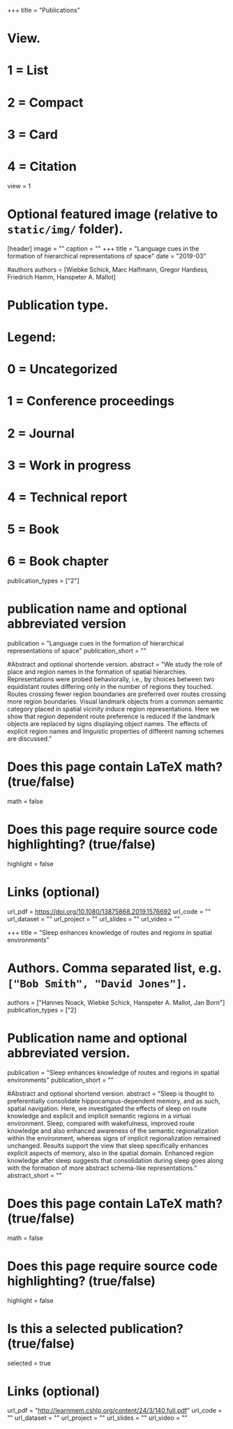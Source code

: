 +++
title = "Publications"

# View.
#   1 = List
#   2 = Compact
#   3 = Card
#   4 = Citation
view = 1

# Optional featured image (relative to `static/img/` folder).
[header]
image = ""
caption = ""
+++
title = "Language cues in the formation of hierarchical representations of space"
date = "2019-03"

#authors
authors = [Wiebke Schick, Marc Halfmann, Gregor Hardiess, Friedrich Hamm, Hanspeter A. Mallot]

# Publication type.
# Legend:
# 0 = Uncategorized
# 1 = Conference proceedings
# 2 = Journal
# 3 = Work in progress
# 4 = Technical report
# 5 = Book
# 6 = Book chapter
publication_types = ["2"]

# publication name and optional abbreviated version
publication = "Language cues in the formation of hierarchical representations of space"
publication_short = ""

#Abstract and optional shortende version.
abstract = "We study the role of place and region names in the formation of spatial hierarchies. Representations were probed behaviorally, i.e., by choices between two equidistant routes differing only in the number of regions they touched. Routes crossing fewer region boundaries are preferred over routes crossing more region boundaries. Visual landmark objects from a common semantic category placed in spatial vicinity induce region representations. Here we show that region dependent route preference is reduced if the landmark objects are replaced by signs displaying object names. The effects of explicit region names and linguistic properties of different naming schemes are discussed."

# Does this page contain LaTeX math? (true/false)
math = false

# Does this page require source code highlighting? (true/false)
highlight = false

# Links (optional)
url_pdf = https://doi.org/10.1080/13875868.2019.1576692
url_code = ""
url_dataset = ""
url_project = ""
url_slides = ""
url_video = ""

+++
title = "Sleep enhances knowledge of routes and regions in spatial environments"

# Authors. Comma separated list, e.g. `["Bob Smith", "David Jones"]`.
authors = ["Hannes Noack, Wiebke Schick, Hanspeter A. Mallot, Jan Born"]
publication_types = ["2]

# Publication name and optional abbreviated version.
publication = "Sleep enhances knowledge of routes and regions in spatial environments"
publication_short = ""

#Abstract and optional shortend version.
abstract = "Sleep is thought to preferentially consolidate hippocampus-dependent memory, and as such, spatial navigation. Here, we investigated the effects of sleep on route knowledge and explicit and implicit semantic regions in a virtual environment. Sleep, compared with wakefulness, improved route knowledge and also enhanced awareness of the semantic regionalization within the environment, whereas signs of implicit regionalization remained unchanged. Results support the view that sleep specifically enhances explicit aspects of memory, also in the spatial domain. Enhanced region knowledge after sleep suggests that consolidation during sleep goes along with the formation of more abstract schema-like representations."
abstract_short = ""

# Does this page contain LaTeX math? (true/false)
math = false

# Does this page require source code highlighting? (true/false)
highlight = false

# Is this a selected publication? (true/false)
selected = true

# Links (optional)
url_pdf = "http://learnmem.cshlp.org/content/24/3/140.full.pdf"
url_code = ""
url_dataset = ""
url_project = ""
url_slides = ""
url_video = ""
